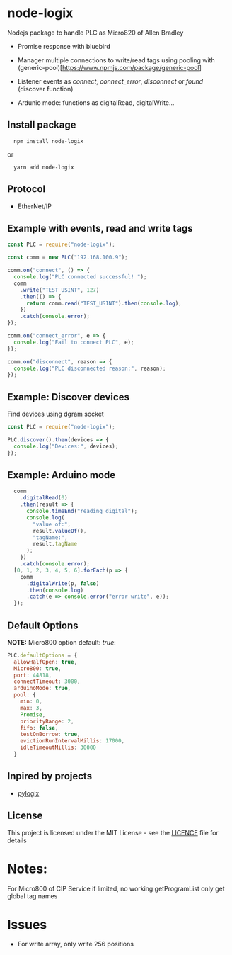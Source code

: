 # node-logix

Nodejs package to handle PLC as Micro820 of Allen Bradley

- Promise response with bluebird

- Manager multiple connections to write/read tags using pooling with (generic-pool)[https://www.npmjs.com/package/generic-pool]

- Listener events as *connect*, *connect_error*, *disconnect* or *found* (discover function)

- Ardunio mode: functions as digitalRead, digitalWrite... 

## Install package

```
  npm install node-logix
```

or

```
  yarn add node-logix
```

## Protocol

- EtherNet/IP

## Example with events, read and write tags

```js
const PLC = require("node-logix");

const comm = new PLC("192.168.100.9");

comm.on("connect", () => {
  console.log("PLC connected successful! ");
  comm
    .write("TEST_USINT", 127)
    .then(() => {
      return comm.read("TEST_USINT").then(console.log);
    })
    .catch(console.error);
});

comm.on("connect_error", e => {
  console.log("Fail to connect PLC", e);
});

comm.on("disconnect", reason => {
  console.log("PLC disconnected reason:", reason);
});
```

## Example: Discover devices

Find devices using dgram socket
```js
const PLC = require("node-logix");

PLC.discover().then(devices => {
  console.log("Devices:", devices);
});
```

## Example: Arduino mode

```js
  comm
    .digitalRead(0)
    .then(result => {
      console.timeEnd("reading digital");
      console.log(
        "value of:",
        result.valueOf(),
        "tagName:",
        result.tagName
      );
    })
    .catch(console.error);
  [0, 1, 2, 3, 4, 5, 6].forEach(p => {
    comm
      .digitalWrite(p, false)
      .then(console.log)
      .catch(e => console.error("error write", e));
  });

```

## Default Options

**NOTE:** Micro800 option default: *true*:

```js
PLC.defaultOptions = {
  allowHalfOpen: true,
  Micro800: true,
  port: 44818,
  connectTimeout: 3000,
  arduinoMode: true,
  pool: {
    min: 0,
    max: 3,
    Promise,
    priorityRange: 2,
    fifo: false,
    testOnBorrow: true,
    evictionRunIntervalMillis: 17000,
    idleTimeoutMillis: 30000
  }
```

## Inpired by projects

- [pylogix](https://github.com/dmroeder/pylogix)

## License

This project is licensed under the MIT License - see the [LICENCE](https://github.com/cmseaton42/node-ethernet-ip/blob/master/LICENSE) file for details

# Notes:
For Micro800 of CIP Service if limited, no working getProgramList only get global tag names

# Issues
- For write array, only write 256 positions